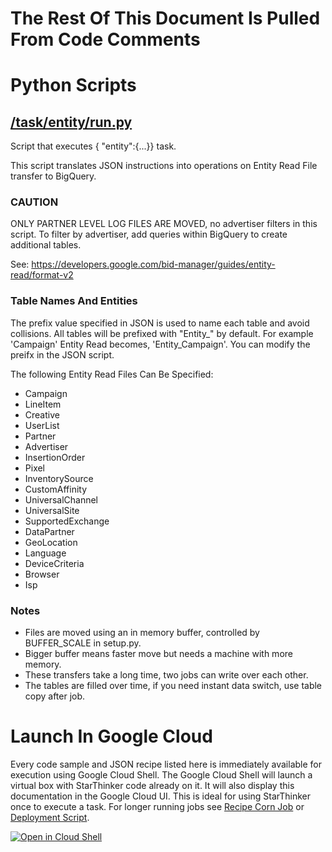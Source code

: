 # The Rest Of This Document Is Pulled From Code Comments


# Python Scripts


## [/task/entity/run.py](/task/entity/run.py)

Script that executes { "entity":{...}} task.

This script translates JSON instructions into operations on Entity Read File
transfer to BigQuery.  

### CAUTION 

ONLY PARTNER LEVEL LOG FILES ARE MOVED, no advertiser filters in 
this script. To filter by advertiser, add queries within BigQuery to create
additional tables.

See: https://developers.google.com/bid-manager/guides/entity-read/format-v2

### Table Names And Entities

The prefix value specified in JSON is used to name each table and avoid 
collisions.  All tables will be prefixed with "Entity_" by default. For
example 'Campaign' Entity Read becomes, 'Entity_Campaign'. You can
modify the preifx in the JSON script.

The following Entity Read Files Can Be Specified:

- Campaign 
- LineItem
- Creative
- UserList
- Partner
- Advertiser
- InsertionOrder
- Pixel
- InventorySource
- CustomAffinity
- UniversalChannel
- UniversalSite
- SupportedExchange
- DataPartner
- GeoLocation
- Language
- DeviceCriteria
- Browser
- Isp

### Notes

- Files are moved using an in memory buffer, controlled by BUFFER_SCALE in setup.py. 
- Bigger buffer means faster move but needs a machine with more memory.
- These transfers take a long time, two jobs can write over each other.
- The tables are filled over time, if you need instant data switch, use table copy after job.



# Launch In Google Cloud

Every code sample and JSON recipe listed here is immediately available for execution using Google Cloud Shell.  The Google Cloud Shell will launch a virtual box with StarThinker code already on it.  It will also display this documentation in the Google Cloud UI.  This is ideal for using StarThinker once to execute a task.  For longer running jobs see [Recipe Corn Job](/cron/README.md) or [Deployment Script](/deploy/README.md).

[![Open in Cloud Shell](http://gstatic.com/cloudssh/images/open-btn.svg)](https://console.cloud.google.com/cloudshell/editor?cloudshell_git_repo=https%3A%2F%2Fgithub.com%2Fgoogle%2Fstarthinker&cloudshell_print=%2FLAUNCH_RECIPE.txt&cloudshell_tutorial=%2Ftask%2Fentity%2FREADME.md)

